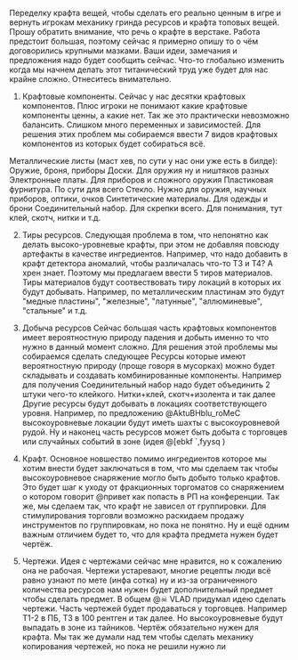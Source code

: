 
Переделку крафта вещей, чтобы сделать его реально ценным в игре и вернуть игрокам механику гринда ресурсов и крафта топовых вещей. Прошу обратить внимание, что речь о крафте в верстаке. Работа предстоит большая, поэтому сейчас я примерно опишу то о чём договорились крупными мазками. Ваши идеи, замечания и предложения надо будет сообщить сейчас. Что-то глобально изменить когда мы начнем делать этот титанический труд уже будет для нас крайне сложно. Отнеситесь внимательно.

1) Крафтовые компоненты.  Сейчас у нас десятки крафтовых компонентов. Плюс игроки не понимают какие крафтовые компоненты ценны, а какие нет. Так же это практически невозможно балансить. Слишком много переменных и зависимостей. Для решения этих проблем мы собираемся ввести 7 видов крафтовых компонентов из которых будет собираться всё.

Металлические листы (маст хев, по сути у нас они уже есть в билде): Оружие, броня, приборы
Доски. Для оружия ну и ништяков разных
Электронные платы. Для приборов и сложного оружия
Пластиковая фурнитура. По сути для всего
Стекло. Нужно для оружия, научных приборов, оптики, очков
Синтетические материалы. Для одежды и брони
Соединительный набор. Для скрепки всего. Для понимания, тут клей, скотч, нитки и т.д.

2) Тиры ресурсов. Следующая проблема в том, что непонятно как делать высоко-уровневые крафты, при этом не добавляя повсюду артефакты в качестве ингредиентов. Например, что надо добавить в крафт детектора аномалий, чтобы различалась что-то Т3 и Т4? А хрен знает. Поэтому мы предлагаем ввести 5 тиров материалов. Тиры материалов будут соотвествовать тиру локаций в которых их будут добывать. Например, по металлическим пластинам это будут "медные пластины", "железные", "латунные", "аллюминевые", "стальные" и т.д.

3) Добыча ресурсов  Сейчас большая часть крафтовых компонентов имеет вероятностную природу падения и добыть именно то что нужно в данный момент сложно. Для решения этой проблемы мы собираемся сделать следующее
Ресурсы которые имеют вероятностную природу (проще говоря в мусорках) можно будет складывать и создавать комбинированные компоненты. Например для получения Соединительный набор надо будет объединить 2 штуки чего-то клейкого. Нитки+клей, скотч+изолента и так далее
Другие ресурсы будут добывать в локациях соответствующего уровня. Например, по предложению @AktuBHblu_roMeC высокоуровневые локации будут иметь шахты с высокоуровневой рудой.
Ну и наконец часть ресурсов может быть добыта с торговцев или случайных событий в зоне (идея @[ebkf  `,fyysq )

4) Крафт. Основное новшество помимо ингредиентов которое мы хотим внести будет заключаться в том, что мы сделаем так чтобы высокоуровневое снаряжение могло быть добыто только крафтов. Это будет шаг к уходу от фракционных торгоматов  со снаряжением о котором говорит @привет как попасть в РП на конференции. Так же, мы сделаем так, что крафт не зависел от группировки. Для стимулирования торговли возможно раскидаем продажу инструментов по группировкам, но пока не понятно. Ну и ещё одним важным отличием будет то, что для крафта предмета нужен будет чертёж.

5) Чертежи. Идея с чертежами сейчас мне нравится, но к сожалению она не рабочая. Чертежи устаревают, многие рецепты люди всё равно узнают по мете (инфа сотка) ну и  из-за ограниченного количества ресурсов нам нужен будет дополнительный предмет чтобы сделать предмет. В общем @☠ VLAD придумал идею сделать чертежи. Часть чертежей будет продаваться у торговцев. Например T1-2 в ПБ, Т3 в 100 рентген и так далее. Но высокоуровневые будут выпадать в зоне из тайников. Чертёж обязательно нужен для крафта. Мы так же думали над тем чтобы сделать механику копирования чертежей, но пока не решили нужно ли
